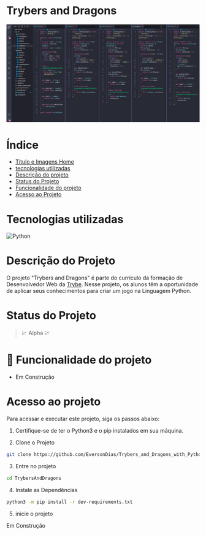 # Trybers and Dragons

![Trybers and Dragons](readme/cardProject/main.png)

# Índice

* [Título e Imagens Home](#trybers-and-dragons)
* [tecnologias utilizadas](#tecnologias-utilizadas)
* [Descrição do projeto](#descrição-do-projeto)
* [Status do Projeto](#status-do-projeto)
* [Funcionalidade do projeto](#🔨-funcionalidade-do-projeto)
* [Acesso ao Projeto](#acesso-ao-projeto)

# Tecnologias utilizadas

![Python](https://img.shields.io/badge/python-3670A0?style=for-the-badge&logo=python&logoColor=ffdd54)

# Descrição do Projeto

O projeto "Trybers and Dragons" é parte do currículo da formação de Desenvolvedor Web da [Trybe](https://www.betrybe.com/). Nesse projeto, os alunos têm a oportunidade de aplicar seus conhecimentos para criar um jogo na Linguagem Python.

# Status do Projeto

> 💹 Alpha 💹

# 🔨 Funcionalidade do projeto

- Em Construção

# Acesso ao projeto

Para acessar e executar este projeto, siga os passos abaixo:

1. Certifique-se de ter o Python3 e o pip instalados em sua máquina.

2. Clone o Projeto

```bash
git clone https://github.com/EversonDias/Trybers_and_Dragons_with_Python.git TrybersAndDragons
```

3. Entre no projeto

```bash
cd TrybersAndDragons
```

4. Instale as Dependências

```bash
python3 -m pip install -r dev-requirements.txt
```

5. inicie o projeto

Em Construção